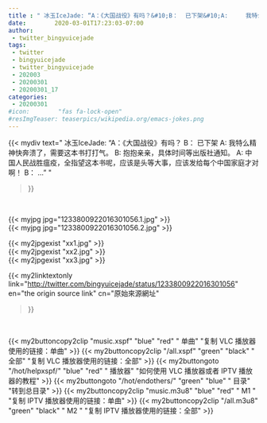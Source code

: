```yaml
---
title : " 冰玉IceJade: “A：《大国战役》有吗？&#10;B：  已下架&#10;A:     我特么精神快奔溃了，需要这本书打打气。&#10;B:      抱抱亲亲，具体时间等出版社通知。&#10;A:     中国人民战胜瘟疫，全指望这本书呢，应该是头等大事，应该发给每个中国家庭才对啊！&#10;B：   ...”  "
date:        2020-03-01T17:23:03-07:00
author:
 - twitter_bingyuicejade
tags:
 - twitter
 - bingyuicejade
 - twitter_bingyuicejade
 - 202003
 - 20200301
 - 20200301_17
categories:
 - 20200301
#icon:        "fas fa-lock-open"
#resImgTeaser: teaserpics/wikipedia.org/emacs-jokes.png
---
```


{{< mydiv text=" 冰玉IceJade: “A：《大国战役》有吗？&#10;B：  已下架&#10;A:     我特么精神快奔溃了，需要这本书打打气。&#10;B:      抱抱亲亲，具体时间等出版社通知。&#10;A:     中国人民战胜瘟疫，全指望这本书呢，应该是头等大事，应该发给每个中国家庭才对啊！&#10;B：   ...”  "
>}}
<br>


 {{< myjpg jpg="1233800922016301056.1.jpg" >}}<br>  {{< myjpg jpg="1233800922016301056.2.jpg" >}}<br> 

{{< my2jpgexist "xx1.jpg" >}}<br>
{{< my2jpgexist "xx2.jpg" >}}<br>
{{< my2jpgexist "xx3.jpg" >}}<br>


{{< my2linktextonly link="http://twitter.com/bingyuicejade/status/1233800922016301056"
en="the origin source link" cn="原始來源網址"
>}}


<br>

{{< my2buttoncopy2clip "music.xspf"        "blue"   "red"    " 单曲"  "复制 VLC 播放器使用的链接：单曲" >}} {{< my2buttoncopy2clip "/all.xspf"         "green"  "black"  " 全部"  "复制 VLC 播放器使用的链接：全部" >}} {{< my2buttongoto      "/hot/helpxspf/"    "blue"   "red"    " 播放器" "如何使用 VLC 播放器或者 IPTV 播放器的教程" >}} {{< my2buttongoto      "/hot/endothers/"   "green"  "blue"   " 目录"   "转到总目录" >}} {{< my2buttoncopy2clip "music.m3u8"        "blue"   "red"    " M1 "    "复制 IPTV 播放器使用的链接：单曲" >}} {{< my2buttoncopy2clip "/all.m3u8"         "green"  "black"  " M2 "    "复制 IPTV 播放器使用的链接：全部" >}} 
